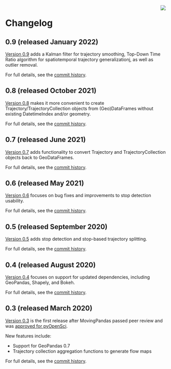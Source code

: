 <img align="right" src="https://anitagraser.github.io/movingpandas/pics/movingpandas.png">

# Changelog

## 0.9 (released January 2022)

[Version 0.9](https://github.com/anitagraser/movingpandas/releases/tag/v0.9rc1) 
adds a Kalman filter for trajectory smoothing, 
Top-Down Time Ratio algorithm for spatiotemporal trajectory generalizationj,
as well as outlier removal.  

For full details, see the 
[commit history](https://github.com/anitagraser/movingpandas/compare/v0.8rc1...v0.9rc1).

## 0.8 (released October 2021)

[Version 0.8](https://github.com/anitagraser/movingpandas/releases/tag/v0.8rc1) 
makes it more convenient to create Trajectory/TrajectoryCollection objects from 
(Geo)DataFrames without existing DatetimeIndex and/or geometry.

For full details, see the 
[commit history](https://github.com/anitagraser/movingpandas/compare/v0.7rc1...v0.8rc1).

## 0.7 (released June 2021)

[Version 0.7](https://github.com/anitagraser/movingpandas/releases/tag/v0.7rc1) 
adds functionality to convert Trajectory and TrajectoryCollection objects back to 
GeoDataFrames.

For full details, see the 
[commit history](https://github.com/anitagraser/movingpandas/compare/v0.6rc1...v0.7rc1).

## 0.6 (released May 2021)

[Version 0.6](https://github.com/anitagraser/movingpandas/releases/tag/v0.6rc1) focuses 
on bug fixes and improvements to stop detection usability.

For full details, see the 
[commit history](https://github.com/anitagraser/movingpandas/compare/v0.5rc1...v0.6rc1).

## 0.5 (released September 2020)

[Version 0.5](https://github.com/anitagraser/movingpandas/releases/tag/v0.5rc1) adds 
stop detection and stop-based trajectory splitting.

For full details, see the 
[commit history](https://github.com/anitagraser/movingpandas/compare/v0.4rc1...v0.5rc1).

## 0.4 (released August 2020)

[Version 0.4](https://github.com/anitagraser/movingpandas/releases/tag/v0.4rc1) focuses 
on support for updated dependencies, including GeoPandas, Shapely, and Bokeh. 

For full details, see the 
[commit history](https://github.com/anitagraser/movingpandas/compare/v0.3.rc1...v0.4rc1).

## 0.3 (released March 2020)

[Version 0.3](https://github.com/anitagraser/movingpandas/releases/tag/v0.3.rc1) is the 
first release after MovingPandas passed peer review and was 
[approved for pyOpenSci](https://github.com/pyOpenSci/software-review/issues/18).

New features include:

* Support for GeoPandas 0.7
* Trajectory collection aggregation functions to generate flow maps

For full details, see the [commit history](https://github.com/anitagraser/movingpandas/commits/v0.3.rc1).
